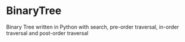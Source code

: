 # BinaryTree
Binary Tree written in Python with search, pre-order traversal, in-order traversal and post-order traversal
